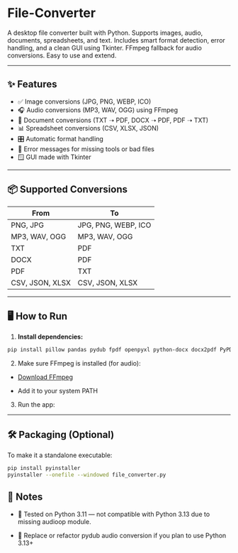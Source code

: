 # File-Converter
A desktop file converter built with Python. Supports images, audio, documents, spreadsheets, and text. Includes smart format detection, error handling, and a clean GUI using Tkinter. FFmpeg fallback for audio conversions. Easy to use and extend.


---

## ✨ Features

- ✅ Image conversions (JPG, PNG, WEBP, ICO)
- 🎧 Audio conversions (MP3, WAV, OGG) using FFmpeg
- 📄 Document conversions (TXT ➝ PDF, DOCX ➝ PDF, PDF ➝ TXT)
- 📊 Spreadsheet conversions (CSV, XLSX, JSON)
- 🎛️ Automatic format handling
- 🛑 Error messages for missing tools or bad files
- 🪟 GUI made with Tkinter

---

## 📦 Supported Conversions

| From            | To                       |
|-----------------|--------------------------|
| PNG, JPG        | JPG, PNG, WEBP, ICO      |
| MP3, WAV, OGG   | MP3, WAV, OGG            |
| TXT             | PDF                      |
| DOCX            | PDF                      |
| PDF             | TXT                      |
| CSV, JSON, XLSX | CSV, JSON, XLSX          |

---

## 🖥️ How to Run

1. **Install dependencies:**

```bash
pip install pillow pandas pydub fpdf openpyxl python-docx docx2pdf PyPDF2
```

2. Make sure FFmpeg is installed (for audio):

  - [Download FFmpeg](https://ffmpeg.org/download.html)

  - Add it to your system PATH

3. Run the app:

---

## 🛠 Packaging (Optional)

To make it a standalone executable:

```bash
pip install pyinstaller
pyinstaller --onefile --windowed file_converter.py
```

## 🧱 Notes
  - 🧪 Tested on Python 3.11 — not compatible with Python 3.13 due to missing audioop module.
    
  - 🧰 Replace or refactor pydub audio conversion if you plan to use Python 3.13+
